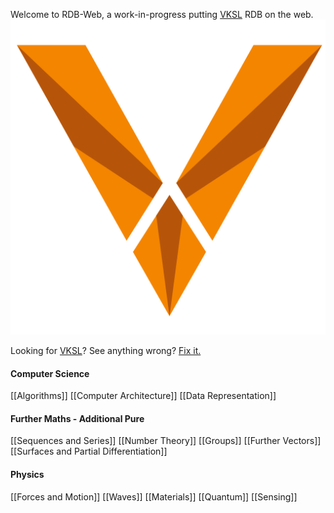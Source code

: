 Welcome to RDB-Web, a work-in-progress putting [VKSL](https://vksl.uk) RDB on the web.
![VKSL Logo|500x500](assets/logo.svg)

Looking for [VKSL](https://vksl.uk)? See anything wrong? [Fix it.](https://github.com/An-20/rdb-web/issues/new)
#### Computer Science
[[Algorithms]]
[[Computer Architecture]]
[[Data Representation]]
#### Further Maths - Additional Pure
[[Sequences and Series]]
[[Number Theory]]
[[Groups]]
[[Further Vectors]]
[[Surfaces and Partial Differentiation]]
#### Physics
[[Forces and Motion]]
[[Waves]]
[[Materials]]
[[Quantum]]
[[Sensing]]
